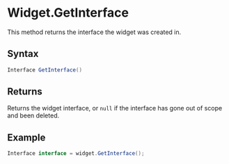 # Widget.GetInterface

This method returns the interface the widget was created in.

## Syntax

```csharp
Interface GetInterface()
```

## Returns

Returns the widget interface, or `null` if the interface has gone out of scope and been deleted.

## Example

```csharp
Interface interface = widget.GetInterface();
```